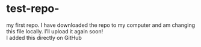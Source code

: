 # test-repo-



my first repo. I have downloaded the repo to my computer and am changing this file locally. I’ll upload it again soon!  
I added this directly on GitHub 

